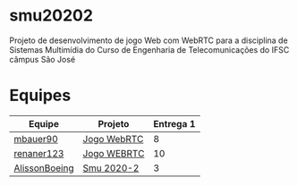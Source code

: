 # smu20202
Projeto de desenvolvimento de jogo Web com WebRTC para a disciplina de Sistemas Multimídia do Curso de Engenharia de Telecomunicações do IFSC câmpus São José

# Equipes

| Equipe | Projeto | Entrega 1 |
|-|-|-|
| [mbauer90](https://github.com/mbauer90/SMU) | [Jogo WebRTC](https://github.com/mbauer90/SMU/projects/1) | 8 |
| [renaner123](https://github.com/renaner123/Sudoku_SMU) | [Jogo WEBRTC](https://github.com/renaner123/Sudoku_SMU/projects/1) | 10 |
| [AlissonBoeing](https://github.com/AlissonBoeing/smu-alisson) | [Smu 2020-2](https://github.com/AlissonBoeing/smu-alisson/projects/1) | 3 |
